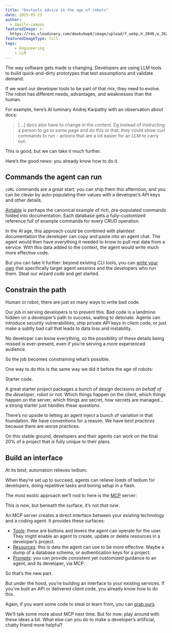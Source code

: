```yaml
---
title: "Devtools advice in the age of robots"
date: 2025-05-23
author:
  - danilo-campos
featuredImage: >-
  https://res.cloudinary.com/dmukukwp6/image/upload/f_webp,h_2040,w_3627,c_fill,g_auto,q_auto/math_meme_8b0013533e
featuredImageType: full
tags:
    - Engineering
    - LLM
---
```


The way software gets made is changing. Developers are using LLM tools to build quick-and-dirty prototypes that test assumptions and validate demand.

If we want our developer tools to be part of that mix, they need to evolve. The robot has different needs, advantages, and weaknesses than the human.

For example, here’s AI luminary Andrej Karpathy with an observation about docs:

> […] docs also have to change in the content. Eg instead of instructing a person to go to some page and do this or that, they could show curl commands to run - actions that  are a lot easier for an LLM to carry out.

This is good, but we can take it much further.

Here’s the good news: you already know how to do it.

## Commands the agent can run

`cURL` commands are a great start: you can ship them this afternoon, and you can be clever by auto-populating their values with a developer’s API keys and other details.

[Airtable](https://airtable.com/developers/web/api/introduction) is perhaps the canonical example of rich, pre-populated commands  folded into documentation. Each database gets a fully-customized reference full of example commands for every CRUD operation.

In the AI age, this approach could be combined with plaintext documentation the developer can copy and paste into an agent chat. The agent would then have everything it needed to know to pull real data from a service. With this data added to the context, the agent would write much more effective code.

But you can take it further: beyond existing CLI tools, you can [write your own](/blog/envoy-wizard-llm-agent) that specifically target agent sessions and the developers who run them. Steal our wizard code and get started.

## Constrain the path

Human or robot, there are just so many ways to write bad code.

Our job in serving developers is to prevent this. Bad code is a landmine hidden on a developer’s path to success, waiting to detonate. Agents can introduce security vulnerabilities, ship private API keys in client code, or just make a subtly bad call that leads to data loss and instability.

No developer can know everything, so the possibility of these details being missed is ever-present, even if you’re serving a more experienced audience.

So the job becomes constraining what’s possible.

One way to do this is the same way we did it before the age of robots:

Starter code.

A great starter project packages a bunch of design decisions *on behalf of the developer*, robot or not. Which things happen on the client, which things happen on the server, which things are secret, how secrets are managed… a strong starter just handles these questions.

There’s no upside to letting an agent inject a bunch of variation in that foundation. We have conventions for a reason. We have *best practices* because there are worse practices.

On this stable ground, developers and their agents can work on the final 20% of a project that *is* fully unique to their plans.

## Build an interface

At its best, automation relieves tedium.

When they’re set up to succeed, agents can relieve *loads* of tedium for developers, doing repetitive tasks and boring setup in a flash.

The most exotic approach we’ll nod to here is the [MCP](https://github.com/modelcontextprotocol) server: 

This is *new*, but beneath the surface, it’s not *that new*.

An MCP server creates a direct interface between your existing technology and a coding agent. It provides these surfaces:

- [Tools](https://modelcontextprotocol.io/docs/concepts/tools): these are buttons and levers the agent can operate for the user. They might enable an agent to create, update or delete resources in a developer’s project.
- [Resources](https://modelcontextprotocol.io/docs/concepts/resources): this is data the agent can use to be more effective. Maybe a dump of a database schema, or authentication keys for a project.
- [Prompts](https://modelcontextprotocol.io/docs/concepts/prompts): you can provide consistent yet customized guidance to an agent, and its developer, via MCP.

So that’s the new part.

But under the hood, you’re building an interface to your existing services. If you’ve built an API or delivered client code, you already know how to do this.

Again, if you want some code to steal or learn from, you can [grab ours](https://github.com/PostHog/mcp).

We’ll talk some more about MCP next time. But for now: play around with these ideas a bit. What else can you do to make a developer’s artificial, chatty friend more helpful?